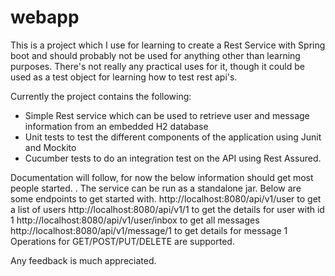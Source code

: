 # webapp
This is a project which I use for learning to create a Rest Service with Spring boot and should probably not be used for anything other than learning purposes. 
There's not really any practical uses for it, though it could be used as a test object for learning how to test rest api's. 

Currently the project contains the following:
- Simple Rest service which can be used to retrieve user and message information from an embedded H2 database
- Unit tests to test the different components of the application using Junit and Mockito
- Cucumber tests to do an integration test on the API using Rest Assured. 

Documentation will follow, for now the below information should get most people started. .
The service can be run as a standalone jar. 
Below are some endpoints to get started with. 
http://localhost:8080/api/v1/user to get a list of users
http://localhost:8080/api/v1/1 to get the details for user with id 1
http://localhost:8080/api/v1/user/inbox to get all messages
http://localhost:8080/api/v1/message/1 to get details for message 1
Operations for GET/POST/PUT/DELETE are supported. 

Any feedback is much appreciated.
